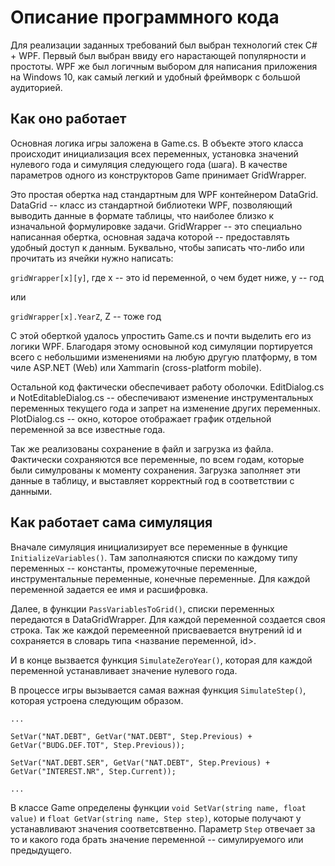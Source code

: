 # Описание программного кода

Для реализации заданных требований был выбран технологий стек C# + WPF. Первый был выбран ввиду его нарастающей популярности
и простоты. WPF же был логичным выбором для написания приложения на Windows 10, как самый легкий и удобный фреймворк
с большой аудиторией.

## Как оно работает

Основная логика игры заложена в Game.cs. В объекте этого класса происходит инициализация всех переменных, установка
значений нулевого года и симуляция следующего года (шага). В качестве параметров одного из конструкторов Game принимает
GridWrapper. 

Это простая обертка над стандартным для WPF контейнером DataGrid. DataGrid -- класс из стандартной библиотеки WPF, 
позволяющий выводить данные в формате таблицы, что наиболее близко к изначальной формулировке задачи. GridWrapper -- это
специально написанная обертка, основная задача которой -- предоставлять удобный доступ к данным. Буквально, чтобы записать
что-либо или прочитать из ячейки нужно написать:

`gridWrapper[x][y]`, где х -- это id переменной, о чем будет ниже, y -- год

или

`gridWrapper[x].YearZ`, Z -- тоже год

С этой оберткой удалось упростить Game.cs и почти выделить его из логики WPF. Благодаря этому основыной код симуляции 
портируется всего с небольшими изменениями на любую другую платформу, в том чиле ASP.NET (Web)
или Xammarin (cross-platform mobile).

Остальной код фактически обеспечивает работу оболочки. EditDialog.cs и NotEditableDialog.cs -- обеспечивают изменение
инструментальных переменных текущего года и запрет на изменение других переменных. PlotDialog.cs -- окно, которое отображает
график отдельной переменной за все известные года.

Так же реализованы сохранение в файл и загрузка из файла. Фактически сохраняются все переменные, по всем годам, которые были
симулрованы к моменту сохранения. Загрузка заполняет эти данные в таблицу, и выставляет корректный год в соответствии с данными.

## Как работает сама симуляция

Вначале симуляция инициализирует все переменные в функцие `InitializeVariables()`. Там заполнаяются списки по каждому типу переменных --
константы, промежуточные переменные, инструментальные переменные, конечные переменные. Для каждой переменной задается ee имя и расшифровка.

Далее, в функции `PassVariablesToGrid()`, списки переменных передаются в DataGridWrapper. Для каждой переменной создается своя строка.
Так же каждой перемеенной присваевается внутрений id и сохраняется в словарь типа \<название переменной, id\>.

И в конце вызвается функция `SimulateZeroYear()`, которая для каждой переменной устанавливает значение нулевого года.

В процессе игры вызывается самая важная функция `SimulateStep()`, которая устроена следующим образом. 

`...`

`SetVar("NAT.DEBT", GetVar("NAT.DEBT", Step.Previous) + GetVar("BUDG.DEF.TOT", Step.Previous));`

`SetVar("NAT.DEBT.SER", GetVar("NAT.DEBT", Step.Previous) + GetVar("INTEREST.NR", Step.Current));`

`...`

В классе Game определены функции `void SetVar(string name, float value)` и `float GetVar(string name, Step step)`, которые получают у устанавливают значения соответсвтвенно. Параметр `Step` отвечает за то и какого года брать значение переменной -- симулируемого или предыдущего.

